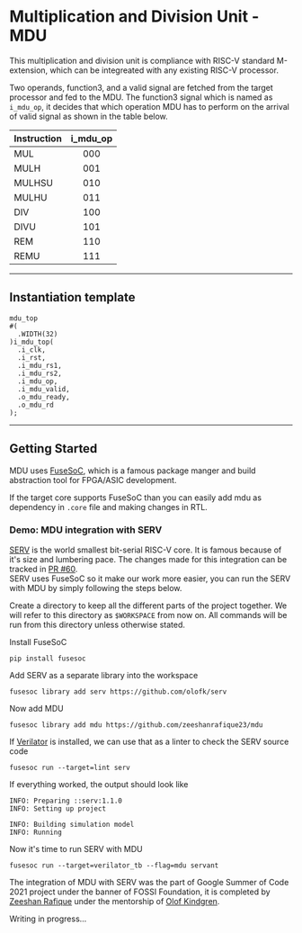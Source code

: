 # Multiplication and Division Unit -MDU
This multiplication and division unit is compliance with RISC-V standard M-extension, which can be integreated with any existing RISC-V processor.

Two operands, function3, and a valid signal are fetched from the target processor and fed to the MDU. The function3 signal which is named as `i_mdu_op`, it decides that which operation MDU has to perform on the arrival of valid signal as shown in the table below.

| Instruction   |    i_mdu_op   |
|---------------|:-------------:|
| MUL           |      000      |
| MULH          |      001      |
| MULHSU        |      010      |
| MULHU         |      011      |
| DIV           |      100      |
| DIVU          |      101      |
| REM           |      110      |
| REMU          |      111      |

---
## Instantiation template
```
mdu_top
#(
  .WIDTH(32)
)i_mdu_top(
  .i_clk,  
  .i_rst,
  .i_mdu_rs1,
  .i_mdu_rs2,
  .i_mdu_op,
  .i_mdu_valid,
  .o_mdu_ready,
  .o_mdu_rd
);
```
---
## Getting Started
MDU uses [FuseSoC](https://github.com/olofk/fusesoc), which is a famous package manger and build abstraction tool for FPGA/ASIC development.

If the target core supports FuseSoC than you can easily add mdu as dependency in `.core` file and making changes in RTL.

### Demo: MDU integration with SERV
[SERV](https://github.com/olofk/serv) is the world smallest bit-serial RISC-V core. It is famous because of it's size and lumbering pace. The changes made for this integration can be tracked in [PR #60](https://github.com/olofk/serv/pull/60).  
SERV uses FuseSoC so it make our work more easier, you can run the SERV with MDU by simply following the steps below.

Create a directory to keep all the different parts of the project together. We will refer to this directory as `$WORKSPACE` from now on. All commands will be run from this directory unless otherwise stated.

Install FuseSoC

    pip install fusesoc 

Add SERV as a separate library into the workspace

    fusesoc library add serv https://github.com/olofk/serv

Now add MDU

    fusesoc library add mdu https://github.com/zeeshanrafique23/mdu

If [Verilator](https://www.veripool.org/wiki/verilator) is installed, we can use that as a linter to check the SERV source code

    fusesoc run --target=lint serv

If everything worked, the output should look like

    INFO: Preparing ::serv:1.1.0
    INFO: Setting up project

    INFO: Building simulation model
    INFO: Running

Now it's time to run SERV with MDU

    fusesoc run --target=verilator_tb --flag=mdu servant

The integration of MDU with SERV was the part of Google Summer of Code 2021 project under the banner of FOSSI Foundation, it is completed by [Zeeshan Rafique](https://github.com/zeeshanrafique23) under the mentorship of [Olof Kindgren](https://github.com/olofk).

Writing in progress...